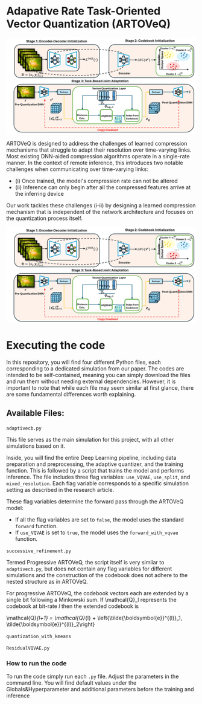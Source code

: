 # Adapative Rate Task-Oriented Vector Quantization (ARTOVeQ)

![](ARTOVeQ_ArchitectureV@.png)

ARTOVeQ is designed to address the challenges of learned compression mechanisms that struggle to adapt their resolution over time-varying links. Most existing DNN-aided compression algorithms operate in a single-rate manner. In the context of remote inference, this introduces two notable challenges when communicating over time-varying links:
- (i) Once trained, the model's compression rate can not be altered
- (ii) Inference can only begin after all the compressed features arrive at the inferring device

Our work tackles these challenges (i-ii) by designing a learned compression mechanism that is independent of the network architecture and focuses on the quantization process itself.

![](ARTOVeQ_ArchitectureV@.png)

# Executing the code

In this repository, you will find four different Python files, each corresponding to a dedicated simulation from our paper. The codes are intended to be self-contained, meaning you can simply download the files and run them without needing external dependencies. However, it is important to note that while each file may seem similar at first glance, there are some fundamental differences worth explaining.

## Available Files:
`adaptivecb.py`

This file serves as the main simulation for this project, with all other simulations based on it.

Inside, you will find the entire Deep Learning pipeline, including data preparation and preprocessing, the adaptive quantizer, and the training function. This is followed by a script that trains the model and performs inference. The file includes three flag variables: `use_VQVAE`, `use_split`, and `mixed_resolution`. Each flag variable corresponds to a specific simulation setting as described in the research article.

These flag variables determine the forward pass through the ARTOVeQ model:
  - If all the flag variables are set to `false`, the model uses the standard `forward` function.
  - If `use_VQVAE` is set to `true`, the model uses the `forward_with_vqvae` function.


`successive_refinement.py`

Termed Progressive ARTOVeQ, the script itself is very similar to `adaptivecb.py`, but does not contain any flag variables for different simulations and the construction of the codebook does not adhere to the nested structure as in ARTOVeQ.

For progressive ARTOVeQ, the codebook vectors each are extended by a single bit following a Minkowski sum. If \mathcal{Q}_l  represents the codebook at bit-rate $l$ then the extended codebook is


  \mathcal{Q}_{l+1} = \mathcal{Q}_{l} + \left\{\tilde{\boldsymbol{e}}^{(l)}_1, \tilde{\boldsymbol{e}}^{(l)}_2\right\}


 `quantization_with_kmeans`

`ResidualVQVAE.py`

  ### How to run the code

  To run the code simply run each `.py` file. Adjust the parameters in the command line. You will find default values under the Globals&Hyperparameter and additional parameters before the training and inference



